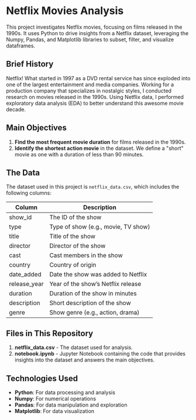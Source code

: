 # Netflix Movies Analysis

This project investigates Netflix movies, focusing on films released in the 1990s. It uses Python to drive insights from a Netflix dataset, leveraging the Numpy, Pandas, and Matplotlib libraries to subset, filter, and visualize dataframes.

## Brief History


Netflix! What started in 1997 as a DVD rental service has since exploded into one of the largest entertainment and media companies. Working for a production company that specializes in nostalgic styles, I conducted research on movies released in the 1990s. Using Netflix data, I performed exploratory data analysis (EDA) to better understand this awesome movie decade.

## Main Objectives
1. **Find the most frequent movie duration** for films released in the 1990s.
2. **Identify the shortest action movie** in the dataset. We define a "short" movie as one with a duration of less than 90 minutes.

## The Data

The dataset used in this project is `netflix_data.csv`, which includes the following columns:

| Column          | Description                                  |
|-----------------|----------------------------------------------|
| show_id         | The ID of the show                           |
| type            | Type of show (e.g., movie, TV show)          |
| title           | Title of the show                            |
| director        | Director of the show                         |
| cast            | Cast members in the show                     |
| country         | Country of origin                            |
| date_added      | Date the show was added to Netflix           |
| release_year    | Year of the show’s Netflix release           |
| duration        | Duration of the show in minutes              |
| description     | Short description of the show                |
| genre           | Show genre (e.g., action, drama)             |

## Files in This Repository
1. **netflix_data.csv** - The dataset used for analysis.
2. **notebook.ipynb** - Jupyter Notebook containing the code that provides insights into the dataset and answers the main objectives.

## Technologies Used
- **Python**: For data processing and analysis
- **Numpy**: For numerical operations
- **Pandas**: For data manipulation and exploration
- **Matplotlib**: For data visualization



